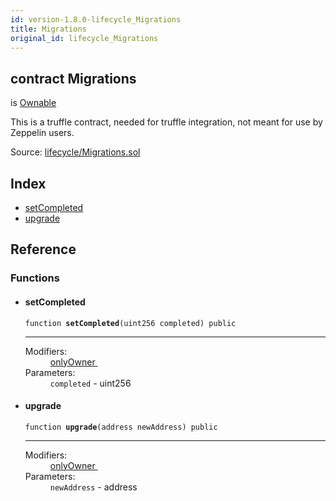 ```yaml
---
id: version-1.8.0-lifecycle_Migrations
title: Migrations
original_id: lifecycle_Migrations
---
```


<div class="contract-doc"><div class="contract"><h2 class="contract-header"><span class="contract-kind">contract</span> Migrations</h2><p class="base-contracts"><span>is</span> <a href="ownership_Ownable.html">Ownable</a></p><p class="description">This is a truffle contract, needed for truffle integration, not meant for use by Zeppelin users.</p><div class="source">Source: <a href="https://github.com/OpenZeppelin/zeppelin-solidity/blob/v1.8.0/contracts/lifecycle/Migrations.sol" target="_blank">lifecycle/Migrations.sol</a></div></div><div class="index"><h2>Index</h2><ul><li><a href="lifecycle_Migrations.html#setCompleted">setCompleted</a></li><li><a href="lifecycle_Migrations.html#upgrade">upgrade</a></li></ul></div><div class="reference"><h2>Reference</h2><div class="functions"><h3>Functions</h3><ul><li><div class="item function"><span id="setCompleted" class="anchor-marker"></span><h4 class="name">setCompleted</h4><div class="body"><code class="signature">function <strong>setCompleted</strong><span>(uint256 completed) </span><span>public </span></code><hr/><dl><dt><span class="label-modifiers">Modifiers:</span></dt><dd><a href="ownership_Ownable.html#onlyOwner">onlyOwner </a></dd><dt><span class="label-parameters">Parameters:</span></dt><dd><div><code>completed</code> - uint256</div></dd></dl></div></div></li><li><div class="item function"><span id="upgrade" class="anchor-marker"></span><h4 class="name">upgrade</h4><div class="body"><code class="signature">function <strong>upgrade</strong><span>(address newAddress) </span><span>public </span></code><hr/><dl><dt><span class="label-modifiers">Modifiers:</span></dt><dd><a href="ownership_Ownable.html#onlyOwner">onlyOwner </a></dd><dt><span class="label-parameters">Parameters:</span></dt><dd><div><code>newAddress</code> - address</div></dd></dl></div></div></li></ul></div></div></div>
